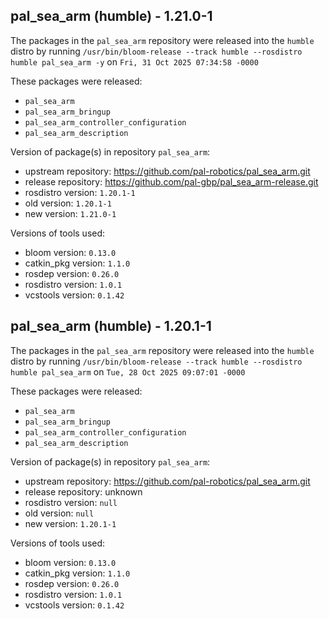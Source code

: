 ## pal_sea_arm (humble) - 1.21.0-1

The packages in the `pal_sea_arm` repository were released into the `humble` distro by running `/usr/bin/bloom-release --track humble --rosdistro humble pal_sea_arm -y` on `Fri, 31 Oct 2025 07:34:58 -0000`

These packages were released:
- `pal_sea_arm`
- `pal_sea_arm_bringup`
- `pal_sea_arm_controller_configuration`
- `pal_sea_arm_description`

Version of package(s) in repository `pal_sea_arm`:

- upstream repository: https://github.com/pal-robotics/pal_sea_arm.git
- release repository: https://github.com/pal-gbp/pal_sea_arm-release.git
- rosdistro version: `1.20.1-1`
- old version: `1.20.1-1`
- new version: `1.21.0-1`

Versions of tools used:

- bloom version: `0.13.0`
- catkin_pkg version: `1.1.0`
- rosdep version: `0.26.0`
- rosdistro version: `1.0.1`
- vcstools version: `0.1.42`


## pal_sea_arm (humble) - 1.20.1-1

The packages in the `pal_sea_arm` repository were released into the `humble` distro by running `/usr/bin/bloom-release --track humble --rosdistro humble pal_sea_arm` on `Tue, 28 Oct 2025 09:07:01 -0000`

These packages were released:
- `pal_sea_arm`
- `pal_sea_arm_bringup`
- `pal_sea_arm_controller_configuration`
- `pal_sea_arm_description`

Version of package(s) in repository `pal_sea_arm`:

- upstream repository: https://github.com/pal-robotics/pal_sea_arm.git
- release repository: unknown
- rosdistro version: `null`
- old version: `null`
- new version: `1.20.1-1`

Versions of tools used:

- bloom version: `0.13.0`
- catkin_pkg version: `1.1.0`
- rosdep version: `0.26.0`
- rosdistro version: `1.0.1`
- vcstools version: `0.1.42`


